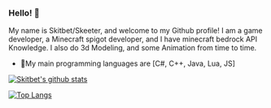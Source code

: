 ### Hello! 👋

My name is Skitbet/Skeeter, and welcome to my Github profile! I am a game developer, a Minecraft spigot developer,
and I have minecraft bedrock API Knowledge. I also do 3d Modeling, and some Animation from time to time.

- 🎉My main programming languages are [C#, C++, Java, Lua, JS]

[![Skitbet's github stats](https://github-readme-stats.vercel.app/api?username=nxrighthere&theme=github_dark&show_icons=true&count_private=true&include_all_commits=true&custom_title=Skitbet%20statistics)](https://github.com/Skitbet)

[![Top Langs](https://github-readme-stats.vercel.app/api/top-langs/?username=Skitbet&layout=compact&theme=github_dark&hide=cmake,makefile,shell)](https://github.com/Skitbet)

